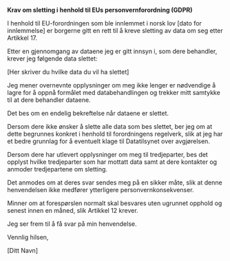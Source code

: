 **Krav om sletting i henhold til EUs personvernforordning (GDPR)**

I henhold til EU-forordningen som ble innlemmet i norsk lov [dato for innlemmelse] er borgerne gitt en rett til å kreve sletting av data om seg etter Artikkel 17.

Etter en gjennomgang av dataene jeg er gitt innsyn i, som dere behandler, krever jeg følgende data slettet:

[Her skriver du hvilke data du vil ha slettet]

Jeg mener overnevnte opplysninger om meg ikke lenger er nødvendige å lagre for å oppnå formålet med databehandlingen og trekker mitt samtykke til at dere behandler dataene.

Det bes om en endelig bekreftelse når dataene er slettet.

Dersom dere ikke ønsker å slette alle data som bes slettet, ber jeg om at dette begrunnes konkret i henhold til forordningens regelverk, slik at jeg har et bedre grunnlag for å eventuelt klage til Datatilsynet over avgjørelsen.

Dersom dere har utlevert opplysninger om meg til tredjeparter, bes det opplyst hvilke tredjeparter som har mottatt data samt at dere kontakter og anmoder tredjepartene om sletting.

Det anmodes om at deres svar sendes meg på en sikker måte, slik at denne henvendelsen ikke medfører ytterligere personvernkonsekvenser.

Minner om at forespørslen normalt skal besvares uten ugrunnet opphold og senest innen en måned, slik Artikkel 12 krever.

Jeg ser frem til å få svar på min henvendelse.

Vennlig hilsen,

[Ditt Navn]
